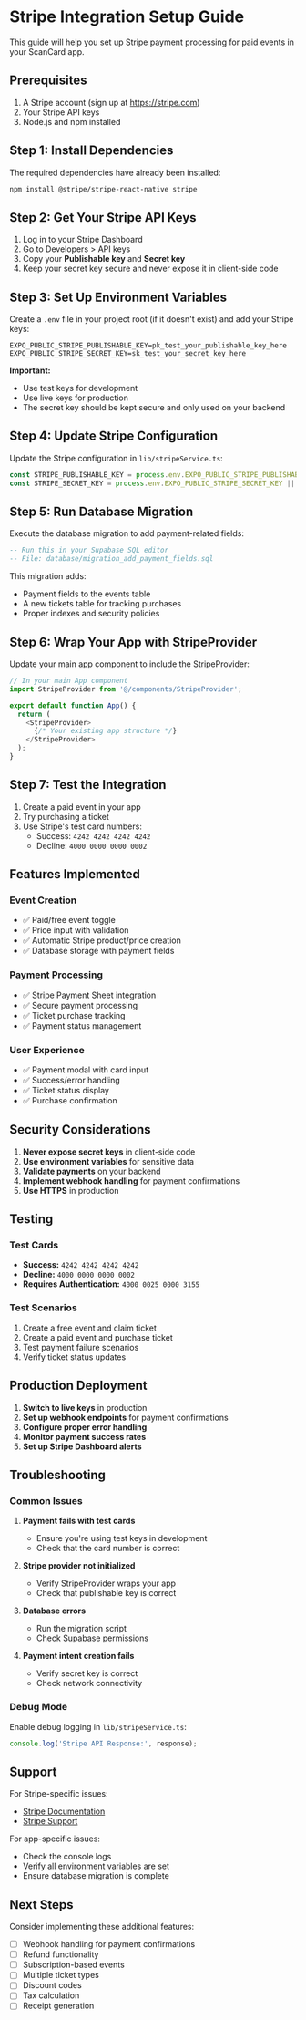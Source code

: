 # Stripe Integration Setup Guide

This guide will help you set up Stripe payment processing for paid events in your ScanCard app.

## Prerequisites

1. A Stripe account (sign up at https://stripe.com)
2. Your Stripe API keys
3. Node.js and npm installed

## Step 1: Install Dependencies

The required dependencies have already been installed:

```bash
npm install @stripe/stripe-react-native stripe
```

## Step 2: Get Your Stripe API Keys

1. Log in to your Stripe Dashboard
2. Go to Developers > API keys
3. Copy your **Publishable key** and **Secret key**
4. Keep your secret key secure and never expose it in client-side code

## Step 3: Set Up Environment Variables

Create a `.env` file in your project root (if it doesn't exist) and add your Stripe keys:

```env
EXPO_PUBLIC_STRIPE_PUBLISHABLE_KEY=pk_test_your_publishable_key_here
EXPO_PUBLIC_STRIPE_SECRET_KEY=sk_test_your_secret_key_here
```

**Important:** 
- Use test keys for development
- Use live keys for production
- The secret key should be kept secure and only used on your backend

## Step 4: Update Stripe Configuration

Update the Stripe configuration in `lib/stripeService.ts`:

```typescript
const STRIPE_PUBLISHABLE_KEY = process.env.EXPO_PUBLIC_STRIPE_PUBLISHABLE_KEY || 'pk_test_your_publishable_key_here';
const STRIPE_SECRET_KEY = process.env.EXPO_PUBLIC_STRIPE_SECRET_KEY || 'sk_test_your_secret_key_here';
```

## Step 5: Run Database Migration

Execute the database migration to add payment-related fields:

```sql
-- Run this in your Supabase SQL editor
-- File: database/migration_add_payment_fields.sql
```

This migration adds:
- Payment fields to the events table
- A new tickets table for tracking purchases
- Proper indexes and security policies

## Step 6: Wrap Your App with StripeProvider

Update your main app component to include the StripeProvider:

```typescript
// In your main App component
import StripeProvider from '@/components/StripeProvider';

export default function App() {
  return (
    <StripeProvider>
      {/* Your existing app structure */}
    </StripeProvider>
  );
}
```

## Step 7: Test the Integration

1. Create a paid event in your app
2. Try purchasing a ticket
3. Use Stripe's test card numbers:
   - Success: `4242 4242 4242 4242`
   - Decline: `4000 0000 0000 0002`

## Features Implemented

### Event Creation
- ✅ Paid/free event toggle
- ✅ Price input with validation
- ✅ Automatic Stripe product/price creation
- ✅ Database storage with payment fields

### Payment Processing
- ✅ Stripe Payment Sheet integration
- ✅ Secure payment processing
- ✅ Ticket purchase tracking
- ✅ Payment status management

### User Experience
- ✅ Payment modal with card input
- ✅ Success/error handling
- ✅ Ticket status display
- ✅ Purchase confirmation

## Security Considerations

1. **Never expose secret keys** in client-side code
2. **Use environment variables** for sensitive data
3. **Validate payments** on your backend
4. **Implement webhook handling** for payment confirmations
5. **Use HTTPS** in production

## Testing

### Test Cards
- **Success:** `4242 4242 4242 4242`
- **Decline:** `4000 0000 0000 0002`
- **Requires Authentication:** `4000 0025 0000 3155`

### Test Scenarios
1. Create a free event and claim ticket
2. Create a paid event and purchase ticket
3. Test payment failure scenarios
4. Verify ticket status updates

## Production Deployment

1. **Switch to live keys** in production
2. **Set up webhook endpoints** for payment confirmations
3. **Configure proper error handling**
4. **Monitor payment success rates**
5. **Set up Stripe Dashboard alerts**

## Troubleshooting

### Common Issues

1. **Payment fails with test cards**
   - Ensure you're using test keys in development
   - Check that the card number is correct

2. **Stripe provider not initialized**
   - Verify StripeProvider wraps your app
   - Check that publishable key is correct

3. **Database errors**
   - Run the migration script
   - Check Supabase permissions

4. **Payment intent creation fails**
   - Verify secret key is correct
   - Check network connectivity

### Debug Mode

Enable debug logging in `lib/stripeService.ts`:

```typescript
console.log('Stripe API Response:', response);
```

## Support

For Stripe-specific issues:
- [Stripe Documentation](https://stripe.com/docs)
- [Stripe Support](https://support.stripe.com)

For app-specific issues:
- Check the console logs
- Verify all environment variables are set
- Ensure database migration is complete

## Next Steps

Consider implementing these additional features:
- [ ] Webhook handling for payment confirmations
- [ ] Refund functionality
- [ ] Subscription-based events
- [ ] Multiple ticket types
- [ ] Discount codes
- [ ] Tax calculation
- [ ] Receipt generation 